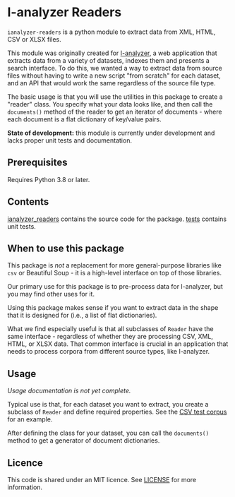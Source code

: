 # I-analyzer Readers

`ianalyzer-readers` is a python module to extract data from XML, HTML, CSV or XLSX files.

This module was originally created for [I-analyzer](https://github.com/UUDigitalHumanitieslab/I-analyzer), a web application that extracts data from a variety of datasets, indexes them and presents a search interface. To do this, we wanted a way to extract data from source files without having to write a new script "from scratch" for each dataset, and an API that would work the same regardless of the source file type.

The basic usage is that you will use the utilities in this package to create a "reader" class. You specify what your data looks like, and then call the `documents()` method of the reader to get an iterator of documents - where each document is a flat dictionary of key/value pairs.

**State of development:** this module is currently under development and lacks proper unit tests and documentation.

## Prerequisites

Requires Python 3.8 or later.

## Contents

[ianalyzer_readers](./ianalyzer_readers/) contains the source code for the package. [tests](./tests/) contains unit tests.

## When to use this package

This package is *not* a replacement for more general-purpose libraries like `csv` or Beautiful Soup - it is a high-level interface on top of those libraries.

Our primary use for this package is to pre-process data for I-analyzer, but you may find other uses for it.

Using this package makes sense if you want to extract data in the shape that it is designed for (i.e., a list of flat dictionaries).

What we find especially useful is that all subclasses of `Reader` have the same interface - regardless of whether they are processing CSV, XML, HTML, or XLSX data. That common interface is crucial in an application that needs to process corpora from different source types, like I-analyzer.

## Usage

*Usage documentation is not yet complete.*

Typical use is that, for each dataset you want to extract, you create a subclass of `Reader` and define required properties. See the [CSV test corpus](./tests/mock_csv_corpus.py) for an example.

After defining the class for your dataset, you can call the `documents()` method to get a generator of document dictionaries.

## Licence

This code is shared under an MIT licence. See [LICENSE](./LICENSE) for more information.

